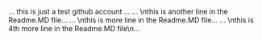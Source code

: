 ... this is just a test github account ...
... \nthis is another line in the Readme.MD file...
... \nthis is more line in the Readme.MD file...
... \nthis is 4th more line in the Readme.MD file\n...
